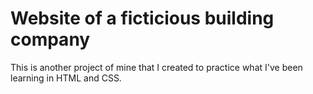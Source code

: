 # Website of a ficticious building company
This is another project of mine that I created to practice what I've been learning in HTML and CSS.
